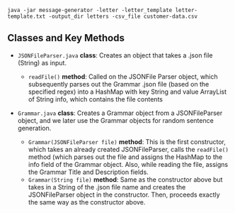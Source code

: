 

```
java -jar message-generator -letter -letter_template letter-template.txt -output_dir letters -csv_file customer-data.csv
```

## Classes and Key Methods


- `JSONFileParser.java` **class**: Creates an object that takes a .json file (String) as input. 
  - `readFile()` **method**: Called on the JSONFile Parser object, which subsequently parses out the Grammar .json file (based on the specified regex) into a           HashMap with key String and value ArrayList of String info, which contains the file contents
  
- `Grammar.java` **class**: Creates a Grammar object from a JSONFileParser object, and we later use the Grammar objects for random sentence generation.
  - `Grammar(JSONFileParser file)` **method**: This is the first constructor, which takes an already created JSONFileParser, calls the `readFile()` method (which       parses out the file and assigns the HashMap to the info field of the Grammar object. Also, while reading the file, assigns the Grammar Title and Description         fields.
  - `Grammar(String file)` **method**: Same as the constructor above but takes in a String of the .json file name and creates the JSONFileParser object in the           constructor. Then, proceeds exactly the same way as the constructor above.
 

